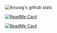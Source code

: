 ![Anurag's github stats](https://github-readme-stats.vercel.app/api?username=hjp521&theme=radical&show_icons=true)

[![ReadMe Card](https://github-readme-stats.vercel.app/api/pin/?username=hjp521&repo=OpenCore-Factory)](https://github.com/hjp521/OpenCore-Factory)

[![ReadMe Card](https://github-readme-stats.vercel.app/api/pin/?username=hjp521&repo=OpenWrt-MI3P)](https://github.com/hjp521/OpenWrt-MI3P)

